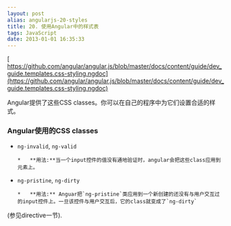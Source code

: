 ```yaml
---
layout: post
alias: angularjs-20-styles
title: 20. 使用Angular中的样式表
tags: JavaScript
date: 2013-01-01 16:35:33
---
```


[     
https://github.com/angular/angular.js/blob/master/docs/content/guide/dev_guide.templates.css-styling.ngdoc](https://github.com/angular/angular.js/blob/master/docs/content/guide/dev_guide.templates.css-styling.ngdoc)

Angular提供了这些CSS classes。你可以在自己的程序中为它们设置合适的样式。

### Angular使用的CSS classes

*   `ng-invalid`, `ng-valid`

        *   **用法:**当一个input控件的值没有通地验证时，angular会把这些class应用到元素上。

*   `ng-pristine`, `ng-dirty`

        *   **用法:** Anguar把`ng-pristine`类应用到一个新创建的还没有与用户交互过的input控件上。一旦该控件与用户交互后，它的class就变成了`ng-dirty`

(参见directive一节).
